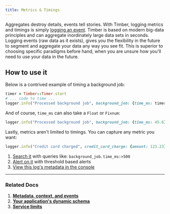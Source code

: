 ```yaml
---
title: Metrics & Timings
---
```

Aggregates destroy details, events tell stories. With Timber, logging metrics and timings is simply [logging an event](/docs/languages/ruby/usage/custom-events). Timber is based on modern big-data principles and can aggregate inordinately large data sets in seconds. Logging events (raw data as it exists), gives you the flexibility in the future to segment and aggregate your data any way you see fit. This is superior to choosing specific paradigms before hand, when you are unsure how you'll need to use your data in the future.


## How to use it

Below is a contrived example of timing a background job:

```ruby
timer = Timber::Timer.start
# ... code to time ...
logger.info("Processed background job", background_job: {time_ms: timer})
```

And of course, `time_ms` can also take a `Float` or `Fixnum`:

```ruby
logger.info("Processed background job", background_job: {time_ms: 45.6})
```

Lastly, metrics aren't limited to timings. You can capture any metric you want:

```ruby
logger.info("Credit card charged", credit_card_charge: {amount: 123.23})
```

1. [Search it](/docs/app/console/searching) with queries like: `background_job.time_ms:>500`
2. [Alert on it](/docs/app/console/alerts) with threshold based alerts
3. [View this log's metadata in the console](/docs/app/console/view-metdata-and-context)

---

### Related Docs

1. [**Metadata, context, and events**](/docs/concepts/metadata-context-and-events)
2. [**Your application's dynamic schema**](/docs/concepts/application-schema)
3. [**Service limits**](/docs/concepts/service-limits)
